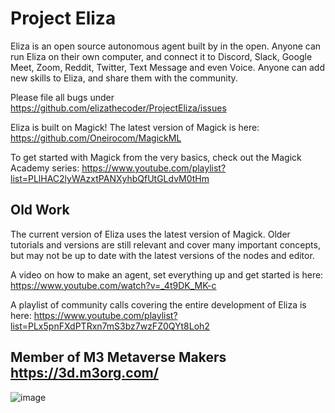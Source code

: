 # Project Eliza
Eliza is an open source autonomous agent built by in the open. Anyone can run Eliza on their own computer, and connect it to Discord, Slack, Google Meet, Zoom, Reddit, Twitter, Text Message and even Voice. Anyone can add new skills to Eliza, and share them with the community.

Please file all bugs under https://github.com/elizathecoder/ProjectEliza/issues

Eliza is built on Magick! The latest version of Magick is here: https://github.com/Oneirocom/MagickML

To get started with Magick from the very basics, check out the Magick Academy series: https://www.youtube.com/playlist?list=PLlHAC2lyWAzxtPANXyhbQfUtGLdvM0tHm

## Old Work

The current version of Eliza uses the latest version of Magick. Older tutorials and versions are still relevant and cover many important concepts, but may not be up to date with the latest versions of the nodes and editor.

A video on how to make an agent, set everything up and get started is here:
https://www.youtube.com/watch?v=_4t9DK_MK-c

A playlist of community calls covering the entire development of Eliza is here: https://www.youtube.com/playlist?list=PLx5pnFXdPTRxn7mS3bz7wzFZ0QYt8Loh2

## Member of M3 Metaverse Makers https://3d.m3org.com/
![image](https://user-images.githubusercontent.com/64185677/173713393-45a998e7-e8f1-4a31-afd9-b2d4f8fa3af9.png)
